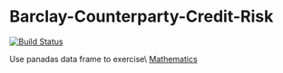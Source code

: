 # Barclay-Counterparty-Credit-Risk
[![Build Status](https://www.travis-ci.org/Gonewiththewind4/Barclay-Counterparty-Credit-Risk.svg?branch=master)](https://www.travis-ci.org/Gonewiththewind4/Barclay-Counterparty-Credit-Risk)

Use panadas data frame to exercise\\
[Mathematics](http://www.math.ucla.edu/~caflisch/181.1.03f/)
